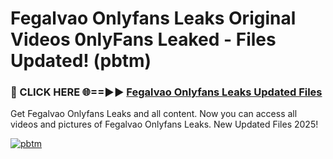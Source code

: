 # Fegalvao Onlyfans Leaks Original Videos 0nlyFans Leaked - Files Updated! (pbtm)

<h3>🔴 CLICK HERE 🌐==►► <a href="https://hetstrat.blog/NMqPAm" rel="nofollow">Fegalvao Onlyfans Leaks Updated Files</a></h3>

Get Fegalvao Onlyfans Leaks and all content. Now you can access all videos and pictures of Fegalvao Onlyfans Leaks. New Updated Files 2025!

[![pbtm](https://i.imgur.com/K7sEzmb.gif)](https://hetstrat.blog/NMqPAm)
